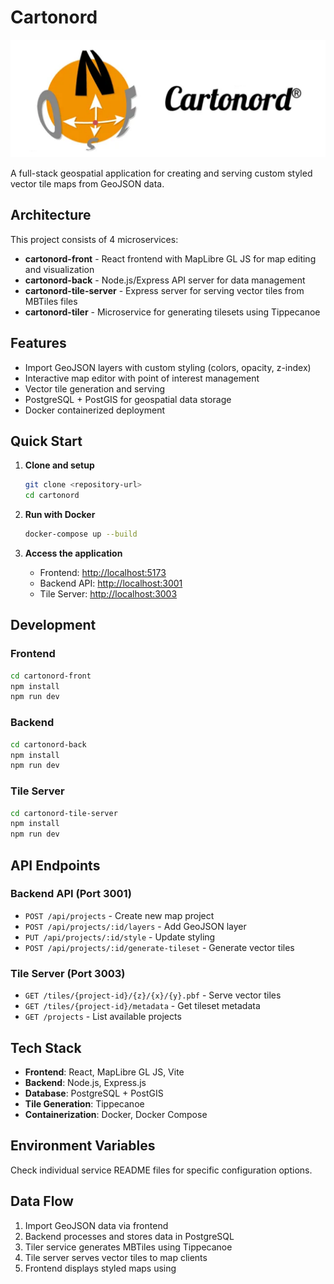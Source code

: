 # Cartonord

![Cartonord Banner](./assets/banner.png)

A full-stack geospatial application for creating and serving custom styled vector tile maps from GeoJSON data.

## Architecture

This project consists of 4 microservices:

- **cartonord-front** - React frontend with MapLibre GL JS for map editing and visualization
- **cartonord-back** - Node.js/Express API server for data management
- **cartonord-tile-server** - Express server for serving vector tiles from MBTiles files
- **cartonord-tiler** - Microservice for generating tilesets using Tippecanoe

## Features

- Import GeoJSON layers with custom styling (colors, opacity, z-index)
- Interactive map editor with point of interest management
- Vector tile generation and serving
- PostgreSQL + PostGIS for geospatial data storage
- Docker containerized deployment

## Quick Start

1. **Clone and setup**

   ```bash
   git clone <repository-url>
   cd cartonord
   ```

2. **Run with Docker**

   ```bash
   docker-compose up --build
   ```

3. **Access the application**

   - Frontend: <http://localhost:5173>
   - Backend API: <http://localhost:3001>
   - Tile Server: <http://localhost:3003>

## Development

### Frontend

```bash
cd cartonord-front
npm install
npm run dev
```

### Backend

```bash
cd cartonord-back
npm install
npm run dev
```

### Tile Server

```bash
cd cartonord-tile-server
npm install
npm run dev
```

## API Endpoints

### Backend API (Port 3001)

- `POST /api/projects` - Create new map project
- `POST /api/projects/:id/layers` - Add GeoJSON layer
- `PUT /api/projects/:id/style` - Update styling
- `POST /api/projects/:id/generate-tileset` - Generate vector tiles

### Tile Server (Port 3003)

- `GET /tiles/{project-id}/{z}/{x}/{y}.pbf` - Serve vector tiles
- `GET /tiles/{project-id}/metadata` - Get tileset metadata
- `GET /projects` - List available projects

## Tech Stack

- **Frontend**: React, MapLibre GL JS, Vite
- **Backend**: Node.js, Express.js
- **Database**: PostgreSQL + PostGIS
- **Tile Generation**: Tippecanoe
- **Containerization**: Docker, Docker Compose

## Environment Variables

Check individual service README files for specific configuration options.

## Data Flow

1. Import GeoJSON data via frontend
2. Backend processes and stores data in PostgreSQL
3. Tiler service generates MBTiles using Tippecanoe
4. Tile server serves vector tiles to map clients
5. Frontend displays styled maps using
